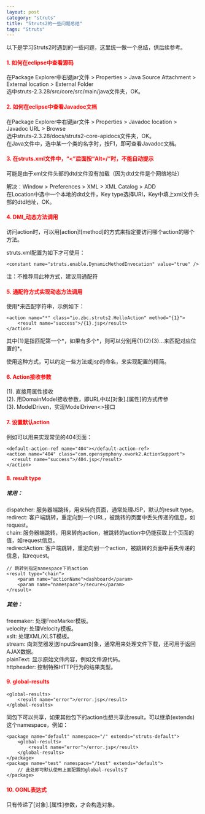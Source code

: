 ```yaml
---
layout: post
category: "struts"
title: "Struts2的一些问题总结"
tags: "Struts"
---
```


以下是学习Struts2时遇到的一些问题，这里统一做一个总结，供后续参考。  

#### <font color="#F00">1. 如何在eclipse中查看源码</font>  

在Package Explorer中右键jar文件 > Properties > Java Source Attachment > External location > External Folder  
选中struts-2.3.28/src/core/src/main/java文件夹，OK。

#### <font color="#F00">2. 如何在eclipse中查看Javadoc文档</font>  

在Package Explorer中右键jar文件 > Properties > Javadoc location > Javadoc URL > Browse  
选中struts-2.3.28/docs/struts2-core-apidocs文件夹，OK。  
在Java文件中，选中某一个类的名字时，按F1，即可查看Javadoc文档。  

#### <font color="#F00">3. 在struts.xml文件中，“<”后面按“Alt+/”时，不能自动提示</font>  

可能是由于xml文件头部的dtd文件没有加载（因为dtd文件是个网络地址）  

解决：Window > Preferences > XML > XML Catalog > ADD  
在Location中选中一个本地的dtd文件，Key type选择URI，Key中填上xml文件头部的dtd地址，OK。  

#### <font color="#F00">4. DMI_动态方法调用</font>  

访问action时，可以用[action]![method]的方式来指定要访问哪个action的哪个方法。  

struts.xml配置为如下才可使用：  

    <constant name="struts.enable.DynamicMethodInvocation" value="true" />

注：不推荐用此种方式，建议用通配符

#### <font color="#F00">5. 通配符方式实现动态方法调用</font>  

使用*来匹配字符串，示例如下：  

    <action name="*" class="io.zbc.struts2.HelloAction" method="{1}">
        <result name="success">/{1}.jsp</result>
    </action>

其中{1}是指匹配第一个*，如果有多个*，则可以分别用{1}{2}{3}...来匹配对应位置的*。  

使用这种方式，可以约定一些方法或jsp的命名，来实现配置的精简。  

#### <font color="#F00">6. Action接收参数</font>  

(1). 直接用属性接收  
(2). 用DomainModel接收参数，即URL中以[对象].[属性]的方式传参  
(3). ModelDriven，实现ModelDriven<>接口

#### <font color="#F00">7. 设置默认action</font>  

例如可以用来实现常见的404页面：  

    <default-action-ref name="404"></default-action-ref>
    <action name="404" class="com.opensymphony.xwork2.ActionSupport">
      <result name="success">/404.jsp</result>
    </action>

#### <font color="#F00">8. result type</font>  

##### 常用：  

dispatcher: 服务器端跳转，用来转向页面，通常处理JSP，默认的result type。  
redirect: 客户端跳转，重定向到一个URL，被跳转的页面中丢失传递的信息，如request。  
chain: 服务器端跳转，用来转向action，被跳转的action中仍能获取上个页面的值，如request信息。  
redirectAction: 客户端跳转，重定向到一个action，被跳转的页面中丢失传递的信息，如request。  

    // 跳转到指定namespace下的action
    <result type="chain">
        <param name="actionName">dashboard</param>
        <param name="namespace">/secure</param>
    </result>

##### 其他：  

freemaker: 处理FreeMarker模板。  
velocity: 处理Velocity模板。  
xslt: 处理XML/XLST模板。  
stream: 向浏览器发送InputSream对象，通常用来处理文件下载，还可用于返回AJAX数据。  
plainText: 显示原始文件内容，例如文件源代码。  
httpheader: 控制特殊HTTP行为的结果类型。  

#### <font color="#F00">9. global-results</font>  

    <global-results>
        <result name="error">/error.jsp</result>
    </global-results>

同包下可以共享，如果其他包下的action也想共享此result，可以继承(extends)这个namespace，例如：  

    <package name="default" namespace="/" extends="struts-default">
        <global-results>
            <result name="error">/error.jsp</result>
        </global-results>
    </package>
    <package name="test" namespace="/test" extends="default">
        // 此处即可默认使用上面配置的global-results了
    </package>

#### <font color="#F00">10. OGNL表达式</font>  

只有传递了[对象].[属性]参数，才会构造对象。  








